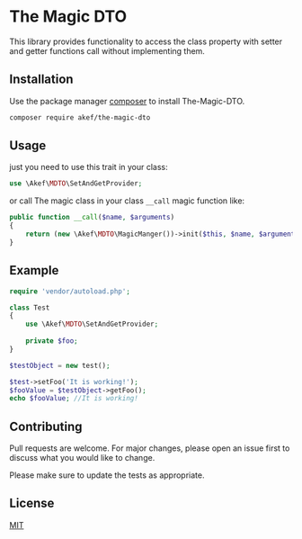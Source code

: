 # The Magic DTO

This library provides functionality to access the class property with setter and getter functions call without implementing them.

## Installation

Use the package manager [composer](https://getcomposer.org/doc/00-intro.md) to install The-Magic-DTO.

```bash
composer require akef/the-magic-dto
```

## Usage

just you need to use this trait in your class:
```php
use \Akef\MDTO\SetAndGetProvider;
```
or call The magic class in your class ```__call``` magic function like:
```php
public function __call($name, $arguments)
{
    return (new \Akef\MDTO\MagicManger())->init($this, $name, $arguments)->run();
}
```
## Example
```php
require 'vendor/autoload.php';

class Test
{
    use \Akef\MDTO\SetAndGetProvider;
    
    private $foo;
}

$testObject = new test();

$test->setFoo('It is working!');
$fooValue = $testObject->getFoo();
echo $fooValue; //It is working!
```

## Contributing
Pull requests are welcome. For major changes, please open an issue first to discuss what you would like to change.

Please make sure to update the tests as appropriate.

## License
[MIT](https://choosealicense.com/licenses/mit/)
